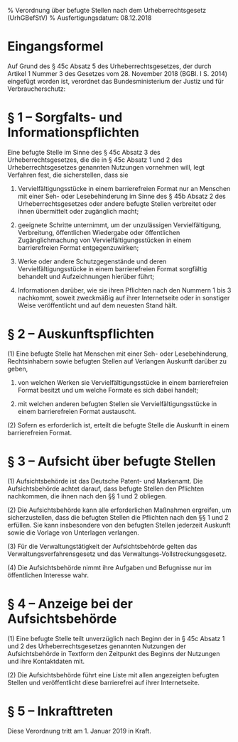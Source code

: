 % Verordnung über befugte Stellen nach dem Urheberrechtsgesetz   (UrhGBefStV)
% Ausfertigungsdatum: 08.12.2018
 
# Eingangsformel

Auf Grund des § 45c Absatz 5 des Urheberrechtsgesetzes, der durch Artikel 1 Nummer 3 des Gesetzes vom 28. November 2018 (BGBl. I S. 2014) eingefügt worden ist, verordnet das Bundesministerium der Justiz und für Verbraucherschutz:

# § 1 – Sorgfalts- und Informationspflichten

Eine befugte Stelle im Sinne des § 45c Absatz 3 des Urheberrechtsgesetzes, die die in § 45c Absatz 1 und 2 des Urheberrechtsgesetzes genannten Nutzungen vornehmen will, legt Verfahren fest, die sicherstellen, dass sie

1. Vervielfältigungsstücke in einem barrierefreien Format nur an Menschen mit einer Seh- oder Lesebehinderung im Sinne des § 45b Absatz 2 des Urheberrechtsgesetzes oder andere befugte Stellen verbreitet oder ihnen übermittelt oder zugänglich macht;

2. geeignete Schritte unternimmt, um der unzulässigen Vervielfältigung, Verbreitung, öffentlichen Wiedergabe oder öffentlichen Zugänglichmachung von Vervielfältigungsstücken in einem barrierefreien Format entgegenzuwirken;

3. Werke oder andere Schutzgegenstände und deren Vervielfältigungsstücke in einem barrierefreien Format sorgfältig behandelt und Aufzeichnungen hierüber führt;

4. Informationen darüber, wie sie ihren Pflichten nach den Nummern 1 bis 3 nachkommt, soweit zweckmäßig auf ihrer Internetseite oder in sonstiger Weise veröffentlicht und auf dem neuesten Stand hält.

# § 2 – Auskunftspflichten

(1) Eine befugte Stelle hat Menschen mit einer Seh- oder Lesebehinderung, Rechtsinhabern sowie befugten Stellen auf Verlangen Auskunft darüber zu geben,

1. von welchen Werken sie Vervielfältigungsstücke in einem barrierefreien Format besitzt und um welche Formate es sich dabei handelt;

2. mit welchen anderen befugten Stellen sie Vervielfältigungsstücke in einem barrierefreien Format austauscht.

(2) Sofern es erforderlich ist, erteilt die befugte Stelle die Auskunft in einem barrierefreien Format.

# § 3 – Aufsicht über befugte Stellen

(1) Aufsichtsbehörde ist das Deutsche Patent- und Markenamt. Die Aufsichtsbehörde achtet darauf, dass befugte Stellen den Pflichten nachkommen, die ihnen nach den §§ 1 und 2 obliegen.

(2) Die Aufsichtsbehörde kann alle erforderlichen Maßnahmen ergreifen, um sicherzustellen, dass die befugten Stellen die Pflichten nach den §§ 1 und 2 erfüllen. Sie kann insbesondere von den befugten Stellen jederzeit Auskunft sowie die Vorlage von Unterlagen verlangen.

(3) Für die Verwaltungstätigkeit der Aufsichtsbehörde gelten das Verwaltungsverfahrensgesetz und das Verwaltungs-Vollstreckungsgesetz.

(4) Die Aufsichtsbehörde nimmt ihre Aufgaben und Befugnisse nur im öffentlichen Interesse wahr.

# § 4 – Anzeige bei der Aufsichtsbehörde

(1) Eine befugte Stelle teilt unverzüglich nach Beginn der in § 45c Absatz 1 und 2 des Urheberrechtsgesetzes genannten Nutzungen der Aufsichtsbehörde in Textform den Zeitpunkt des Beginns der Nutzungen und ihre Kontaktdaten mit.

(2) Die Aufsichtsbehörde führt eine Liste mit allen angezeigten befugten Stellen und veröffentlicht diese barrierefrei auf ihrer Internetseite.

# § 5 – Inkrafttreten

Diese Verordnung tritt am 1. Januar 2019 in Kraft.
